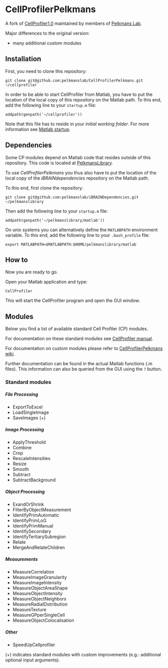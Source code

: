 CellProfilerPelkmans
====================

A fork of [CellProfiler1.0](http://cellprofiler.org/previousReleases.shtml) maintained by members of [Pelkmans Lab](https://www.pelkmanslab.org).

Major differences to the original version:
* many additional custom modules


## Installation ##

First, you need to clone this repository:

```{bash}
git clone git@github.com:pelkmanslab/CellProfilerPelkmans.git ~/cellprofiler
```

In order to be able to start CellProfiler from Matlab, you have to put the location of the local copy of this repository on the Matlab path.
To this end, add the following line to your `startup.m` file:

```{matlab}
addpath(genpath('~/cellprofiler'))
```

Note that this file has to reside in your *initial working folder*. For more information see [Matlab startup](http://ch.mathworks.com/help/matlab/ref/startup.html).

## Dependencies ##

Some CP modules depend on Matlab code that resides outside of this repository. This code is located at [PelkmansLibrary](https://github.com/pelkmanslab/PelkmansLibrary).

To use *CellProfilerPelkmans* you thus also have to put the location of the local copy of the *iBRAINdependencies* repository on the Matlab path.

To this end, first clone the repository:

```{bash}
git clone git@github.com:pelkmanslab/iBRAINDependencies.git ~/pelkmanslibrary
```

Then add the following line to your `startup.m` file:

```{matlab}
addpath(genpath('~/pelkmanslibrary/matlab'))
```

On unix systems you can alternatively define the `MATLABPATH` environment variable. To this end, add the following line to your `.bash_profile` file:

```{bash}
export MATLABPATH=$MATLABPATH:$HOME/pelkmanslibrary/matlab
```


## How to ##

Now you are ready to go.

Open your Matlab application and type:
```{matlab}
CellProfiler
```

This will start the CellProfiler program and open the GUI window. 


## Modules ##

Below you find a list of available standard Cell Profiler (CP) modules.

For documentation on these standard modules see [CellProfiler manual](http://cellprofiler.org/linked_files/Documentation/cp1_manual_9717.pdf).

For documentation on custom modules please refer to [CellProfilerPelkmans wiki](https://github.com/pelkmanslab/CellProfilerPelkmans/wiki).

Further documentation can be found in the actual Matlab functions (.m files). This information can also be queried from the GUI using the `?` button.

### Standard modules ###

##### File Processing #####

* ExportToExcel
* LoadSingleImage
* SaveImages (+)

##### Image Processing #####

* ApplyThreshold
* Combine
* Crop
* RescaleIntensities
* Resize
* Smooth
* Subtract
* SubtractBackground

##### Object Processing #####

* ExandOrShrink
* FilterByObjectMeasurement
* IdentifyPrimAutomatic
* IdentifyPrimLoG
* IdentifyPrimManual
* IdentifySecondary
* IdentifyTertiarySubregion
* Relate
* MergeAndRelateChildren

##### Measurements #####

* MeasureCorrelation
* MeasureImageGranularity
* MeasureImageIntensity
* MeasureObjectAreaShape
* MeasureObjectIntensity
* MeasureObjectNeighbors
* MeasureRadialDistribution
* MeasureTexture
* MeasureGPperSingleCell
* MeasureObjectColocalisation


##### Other #####

* SpeedUpCellprofiler


(+) indicates standard modules with custom improvements (e.g.: additional optional input arguments).
